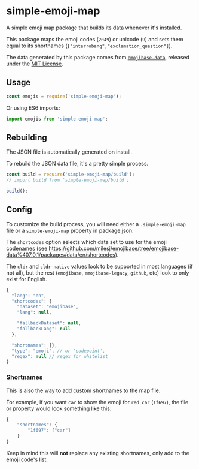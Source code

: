 # simple-emoji-map

A simple emoji map package that builds its data whenever it's installed.

This package maps the emoji codes (`2049`) or unicode (`⁉`) and sets them equal to its shortnames (`["interrobang","exclamation_question"]`).

The data generated by this package comes from [`emojibase-data`](https://www.npmjs.com/package/emojibase-data), released under the [MIT License](https://github.com/milesj/emojibase/blob/emojibase-data%407.0.1/packages/data/LICENSE).

## Usage

```js
const emojis = require('simple-emoji-map');
```

Or using ES6 imports:

```js
import emojis from 'simple-emoji-map';
```

## Rebuilding

The JSON file is automatically generated on install.

To rebuild the JSON data file, it's a pretty simple process.

```js
const build = require('simple-emoji-map/build');
// import build from 'simple-emoji-map/build';

build();
```

## Config

To customize the build process, you will need either a `.simple-emoji-map` file or a `simple-emoji-map` property in package.json.

The `shortcodes` option selects which data set to use for the emoji codenames (see <https://github.com/milesj/emojibase/tree/emojibase-data%407.0.1/packages/data/en/shortcodes>).

The `cldr` and `cldr-native` values look to be supported in most languages (if not all), but the rest (`emojibase`, `emojibase-legacy`, `github`, etc) look to only exist for English.

```js
{
  "lang": "en",
  "shortcodes": {
    "dataset": "emojibase",
    "lang": null,

    "fallbackDataset": null,
    "fallbackLang": null
  },

  "shortnames": {},
  "type": "emoji", // or 'codepoint',
  "regex": null // regex for whitelist
}
```

### Shortnames

This is also the way to add custom shortnames to the map file.

For example, if you want `car` to show the emoji for `red_car` (`1f697`), the file or property would look something like this:

```js
{
    "shortnames": {
        "1f697": ["car"]
    }
}
```

Keep in mind this will **not** replace any existing shortnames, only add to the emoji code's list.
